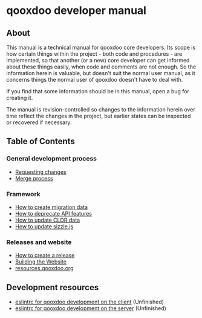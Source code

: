 # qooxdoo developer manual

## About

This manual is a technical manual for qooxdoo core developers. Its scope is
how certain things within the project - both code and procedures - are
implemented, so that another (or a new) core developer can get informed about
these things easily, when code and comments are not enough. So the information
herein is valuable, but doesn't suit the normal user manual, as it concerns
things the normal user of qooxdoo doesn't have to deal with.

If you find that some information should be in this manual, open a bug for
creating it.

The manual is revision-controlled so changes to the information herein over time
reflect the changes in the project, but earlier states can be inspected or
recovered if necessary.

## Table of Contents

### General development process
- [Requesting changes](requesting-changes.md)
- [Merge process](merge-process.md)

### Framework
- [How to create migration data](migration.md)
- [How to deprecate API features](deprecation.md)
- [How to update CLDR data](cldr_update.md)
- [How to update sizzle.js](sizzle_update.md)

### Releases and website
- [How to create a release](release.md)
- [Building the Website](website.md)
- [resources.qooxdoo.org](resources.qooxdoo.org.md)

## Development resources
- [eslintrc for qooxdoo development on the client](.eslinrc-browser) (Unfinished)
- [eslintrc for qooxdoo development on the server](.eslinrc-server) (Unfinished)
